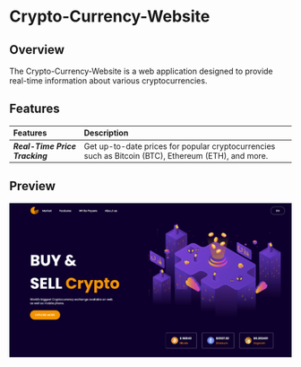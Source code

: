 # Crypto-Currency-Website

## Overview
The Crypto-Currency-Website is a web application designed to provide real-time information about various cryptocurrencies.

## Features
| Features | Description | 
|:------------------|:----------|
| ***Real-Time Price Tracking*** | Get up-to-date prices for popular cryptocurrencies such as Bitcoin (BTC), Ethereum (ETH), and more.|

## Preview
![Crytocurrency](cryptocurrency-website/images/cryptocurrency.png)